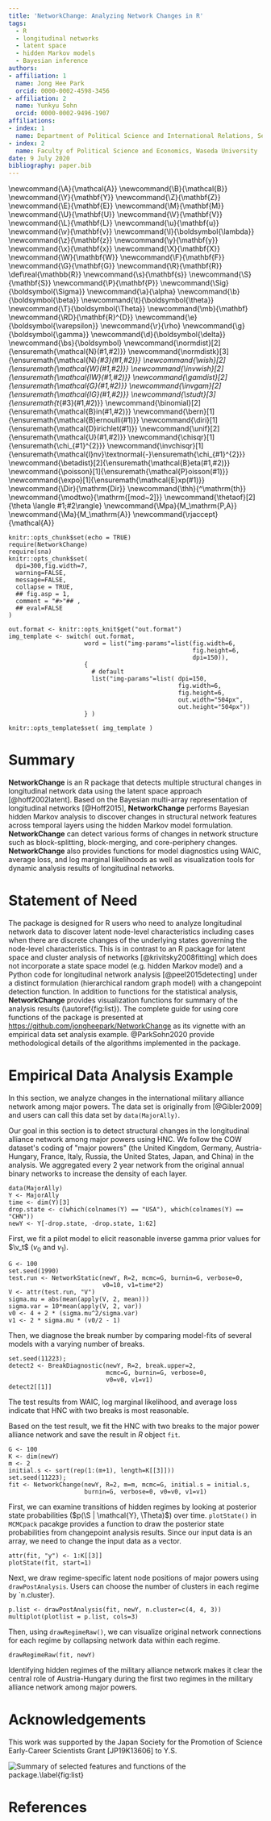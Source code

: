 ```yaml
---
title: 'NetworkChange: Analyzing Network Changes in R'
tags:
  - R
  - longitudinal networks
  - latent space 
  - hidden Markov models
  - Bayesian inference
authors:
- affiliation: 1
  name: Jong Hee Park
  orcid: 0000-0002-4598-3456
- affiliation: 2
  name: Yunkyu Sohn
  orcid: 0000-0002-9496-1907
affiliations:
- index: 1
  name: Department of Political Science and International Relations, Seoul National University
- index: 2
  name: Faculty of Political Science and Economics, Waseda University
date: 9 July 2020
bibliography: paper.bib
---
```

\newcommand{\A}{\mathcal{A}}
\newcommand{\B}{\mathcal{B}}
\newcommand{\Y}{\mathbf{Y}}
\newcommand{\Z}{\mathbf{Z}}
\newcommand{\E}{\mathbf{E}}
\newcommand{\M}{\mathbf{M}}
\newcommand{\U}{\mathbf{U}}
\newcommand{\V}{\mathbf{V}}
\newcommand{\L}{\mathbf{L}}
\newcommand{\u}{\mathbf{u}}
\newcommand{\v}{\mathbf{v}}
\newcommand{\l}{\boldsymbol{\lambda}}
\newcommand{\z}{\mathbf{z}}
\newcommand{\y}{\mathbf{y}}
\newcommand{\x}{\mathbf{x}}
\newcommand{\X}{\mathbf{X}}
\newcommand{\W}{\mathbf{W}}
\newcommand{\F}{\mathbf{F}}
\newcommand{\G}{\mathbf{G}}
\newcommand{\R}{\mathbf{R}}
\def\real{\mathbb{R}}
\newcommand{\s}{\mathbf{s}}
\newcommand{\S}{\mathbf{S}}
\newcommand{\P}{\mathbf{P}}
\newcommand{\Sig}{\boldsymbol{\Sigma}}
\newcommand{\a}{\alpha}
\newcommand{\b}{\boldsymbol{\beta}}
\newcommand{\t}{\boldsymbol{\theta}}
\newcommand{\T}{\boldsymbol{\Theta}}
\newcommand{\mb}{\mathbf}
\newcommand{\RD}{\mathbf{R}^{D}}
\newcommand{\e}{\boldsymbol{\varepsilon}}
\newcommand{\r}{\rho}
\newcommand{\g}{\boldsymbol{\gamma}}
\newcommand{\d}{\boldsymbol{\delta}}
\newcommand{\bs}{\boldsymbol}
\newcommand{\normdist}[2]{\ensuremath{\mathcal{N}(#1,#2)}}
\newcommand{\normdistk}[3]{\ensuremath{\mathcal{N}_{#3}(#1,#2)}}
\newcommand{\wish}[2]{\ensuremath{\mathcal{W}(#1,#2)}}
\newcommand{\invwish}[2]{\ensuremath{\mathcal{IW}(#1,#2)}}
\newcommand{\gamdist}[2]{\ensuremath{\mathcal{G}(#1,#2)}}
\newcommand{\invgam}[2]{\ensuremath{\mathcal{IG}(#1,#2)}}
\newcommand{\studt}[3]{\ensuremath{t_{#3}(#1,#2)}}
\newcommand{\binomial}[2]{\ensuremath{\mathcal{B}in(#1,#2)}}
\newcommand{\bern}[1]{\ensuremath{\mathcal{B}ernoulli(#1)}}
\newcommand{\diri}[1]{\ensuremath{\mathcal{D}irichlet(#1)}}
\newcommand{\unif}[2]{\ensuremath{\mathcal{U}(#1,#2)}}
\newcommand{\chisqr}[1]{\ensuremath{\chi_{#1}^{2}}}
\newcommand{\invchisqr}[1]{\ensuremath{\mathcal{I}nv}\textnormal{-}\ensuremath{\chi_{#1}^{2}}}
\newcommand{\betadist}[2]{\ensuremath{\mathcal{B}eta(#1,#2)}}
\newcommand{\poisson}[1]{\ensuremath{\mathcal{P}oisson(#1)}}
\newcommand{\expo}[1]{\ensuremath{\mathcal{E}xp(#1)}}
\newcommand{\Dir}{\mathrm{Dir}}
\newcommand{\thh}{^\mathrm{th}}
\newcommand{\modtwo}{\mathrm{[mod~2]}}
\newcommand{\thetaof}[2]{\theta \langle #1;#2\rangle}
\newcommand{\Mpa}{M_\mathrm{P,A}}
\newcommand{\Ma}{M_\mathrm{A}}
\newcommand{\rjaccept}{\mathcal{A}}

```{r setup, include=FALSE}
knitr::opts_chunk$set(echo = TRUE)
require(NetworkChange)
require(sna)
knitr::opts_chunk$set(
  dpi=300,fig.width=7,
  warning=FALSE,
  message=FALSE,
  collapse = TRUE,
  ## fig.asp = 1, 
  comment = "#>"## , 
  ## eval=FALSE
)
```

````{r img-setup, include=FALSE, cache=FALSE}
out.format <- knitr::opts_knit$get("out.format")
img_template <- switch( out.format,
                     word = list("img-params"=list(fig.width=6,
                                                   fig.height=6,
                                                   dpi=150)),
                     {
                       # default
                       list("img-params"=list( dpi=150,
                                               fig.width=6,
                                               fig.height=6,
                                               out.width="504px",
                                               out.height="504px"))
                     } )

knitr::opts_template$set( img_template )
````

# Summary

**NetworkChange** is an R package that detects multiple structural
changes in longitudinal network data using the latent space approach [@hoff2002latent].
Based on the Bayesian multi-array representation of longitudinal
networks [@Hoff2015], **NetworkChange** performs
Bayesian hidden Markov analysis to discover changes in structural
network features across temporal layers using the hidden Markov model formulation. **NetworkChange** can detect various forms of changes in network structure such as block-splitting, block-merging,
and core-periphery changes. **NetworkChange** also provides functions
for model diagnostics using WAIC, average loss, and log marginal
likelihoods as well as visualization tools for dynamic analysis results
of longitudinal networks. 

#  Statement of Need

The package is designed for R users who need to analyze longitudinal network data to discover latent node-level characteristics including cases when there are discrete changes of the underlying states governing the node-level characteristics. This is in contrast to an R package for latent space and cluster analysis of networks [@krivitsky2008fitting] which does not incorporate a state space model (e.g. hidden Markov model) and a Python code for longitudinal network analysis [@peel2015detecting] under a distinct formulation (hierarchical random graph model) with a changepoint detection function. In addition to functions for the statistical analysis, **NetworkChange** provides visualization functions for summary of the analysis results (\autoref{fig:list}). The complete guide for using core functions of the package is presented at https://github.com/jongheepark/NetworkChange as its vignette with an empirical data set analysis example. @ParkSohn2020 provide methodological details of the algorithms implemented in the package. 

#  Empirical Data Analysis Example

In this section, we analyze changes in the international military alliance network among major powers. The data set is originally from [@Gibler2009] and users can call this data set by `data(MajorAlly)`.

Our goal in this section is to detect structural changes in the longitudinal alliance network among major powers using HNC.  We follow the COW dataset's coding of "major powers" (the United Kingdom,  Germany, Austria-Hungary, France, Italy, Russia, the United States, Japan, and China) in the analysis. We aggregated every 2 year network from the original annual binary networks to increase the density of each layer.


```{r ally}
data(MajorAlly)
Y <- MajorAlly
time <- dim(Y)[3]
drop.state <- c(which(colnames(Y) == "USA"), which(colnames(Y) == "CHN"))
newY <- Y[-drop.state, -drop.state, 1:62]
```

First, we fit a pilot model to elicit reasonable inverse gamma prior values for $\v_t$ ($v_0$ and $v_1$).
```{r test}
G <- 100
set.seed(1990)
test.run <- NetworkStatic(newY, R=2, mcmc=G, burnin=G, verbose=0,
                          v0=10, v1=time*2)
V <- attr(test.run, "V")
sigma.mu = abs(mean(apply(V, 2, mean)))
sigma.var = 10*mean(apply(V, 2, var))
v0 <- 4 + 2 * (sigma.mu^2/sigma.var)
v1 <- 2 * sigma.mu * (v0/2 - 1)
```

Then, we diagnose the break number by comparing model-fits of several models with a varying number of breaks.
```{r, fig.asp = 0.25, out.width="100%"}
set.seed(11223);
detect2 <- BreakDiagnostic(newY, R=2, break.upper=2,
                           mcmc=G, burnin=G, verbose=0,
                           v0=v0, v1=v1)
detect2[[1]]
```

The test results from WAIC, log marginal likelihood, and average loss indicate that HNC with two breaks is most reasonable.

Based on the test result, we fit the HNC with two breaks to the major power alliance network and save the result in *R* object `fit`.
```{r hncally}
G <- 100
K <- dim(newY)
m <- 2
initial.s <- sort(rep(1:(m+1), length=K[[3]]))
set.seed(11223);
fit <- NetworkChange(newY, R=2, m=m, mcmc=G, initial.s = initial.s,
                     burnin=G, verbose=0, v0=v0, v1=v1)
```

First, we can examine transitions of hidden regimes by looking at posterior state probabilities ($p(\S | \mathcal{Y}, \Theta)$) over time. `plotState()` in `MCMCpack` pacakge provides a function to draw the posterior state probabilities from changepoint analysis results. Since our input data is an array, we need to change the input data as a vector.

```{r, fig.asp = 0.8, out.width="100%"}
attr(fit, "y") <- 1:K[[3]]
plotState(fit, start=1)
```

Next, we draw regime-specific latent node positions of major powers using `drawPostAnalysis`. Users can choose the number of clusters in each regime by `n.cluster}.
```{r, fig.asp = 0.33, out.width="100%"}
p.list <- drawPostAnalysis(fit, newY, n.cluster=c(4, 4, 3))
multiplot(plotlist = p.list, cols=3)
```

Then, using `drawRegimeRaw()`, we can visualize original network connections for each regime by collapsing network data within each regime.

```{r, fig.asp = 0.33, out.width="100%"}
drawRegimeRaw(fit, newY)
```

Identifying hidden regimes of the military alliance network makes it clear the central role of Austria-Hungary during the first two regimes in the military alliance network among major powers.

# Acknowledgements

This work was supported by the Japan Society for the Promotion of Science Early-Career Scientists Grant [JP19K13606] to Y.S.

![Summary of selected features and functions of the package.\label{fig:list}](list.png)

# References